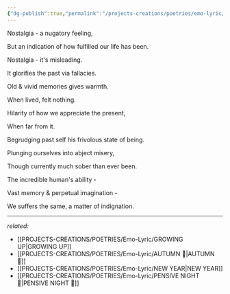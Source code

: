 ```yaml
---
{"dg-publish":true,"permalink":"/projects-creations/poetries/emo-lyric/nostalgia/","created":"2025-03-05T19:11:33.139+05:30","updated":"2025-03-11T15:48:05.413+05:30"}
---
```


Nostalgia - a nugatory feeling,

But an indication of how fulfilled our life has been.

Nostalgia - it's misleading.

It glorifies the past via fallacies.

Old & vivid memories gives warmth.

When lived, felt nothing.

Hilarity of how we appreciate the present,

When far from it.

Begrudging past self his frivolous state of being.

Plunging ourselves into abject misery,

Though currently much sober than ever been.

The incredible human's ability -

Vast memory & perpetual imagination -

We suffers the same, a matter of indignation.

___

*related:*
- [[PROJECTS-CREATIONS/POETRIES/Emo-Lyric/GROWING UP\|GROWING UP]]
- [[PROJECTS-CREATIONS/POETRIES/Emo-Lyric/AUTUMN 🍂\|AUTUMN 🍂]]
- [[PROJECTS-CREATIONS/POETRIES/Emo-Lyric/NEW YEAR\|NEW YEAR]]
- [[PROJECTS-CREATIONS/POETRIES/Emo-Lyric/PENSIVE NIGHT 🌃\|PENSIVE NIGHT 🌃]]